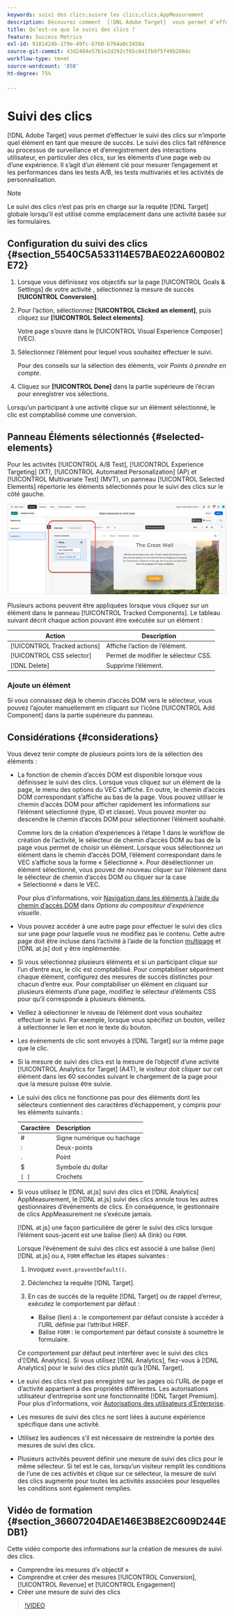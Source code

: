 ```yaml
---
keywords: suivi des clics;suivre les clics;clics;AppMeasurement
description: Découvrez comment  [!DNL Adobe Target]  vous permet d’effectuer le suivi des clics sur n’importe quel élément en tant que mesure de succès.
title: Qu’est-ce que le suivi des clics ?
feature: Success Metrics
exl-id: 9181424b-179e-49fc-b760-b764a0c3458a
source-git-commit: 43d2484e57b1e2d292cf65c041fb9f5f49b2084c
workflow-type: tm+mt
source-wordcount: '858'
ht-degree: 75%

---
```


# Suivi des clics

[!DNL Adobe Target] vous permet d’effectuer le suivi des clics sur n’importe quel élément en tant que mesure de succès. Le suivi des clics fait référence au processus de surveillance et d’enregistrement des interactions utilisateur, en particulier des clics, sur les éléments d’une page web ou d’une expérience. Il s’agit d’un élément clé pour mesurer l’engagement et les performances dans les tests A/B, les tests multivariés et les activités de personnalisation.

>[!NOTE]
>
>Le suivi des clics n’est pas pris en charge sur la requête [!DNL Target] globale lorsqu’il est utilisé comme emplacement dans une activité basée sur les formulaires.

## Configuration du suivi des clics {#section_5540C5A533114E57BAE022A600B02E72}

1. Lorsque vous définissez vos objectifs sur la page [!UICONTROL Goals & Settings] de votre activité , sélectionnez la mesure de succès **[!UICONTROL Conversion]**.
1. Pour l’action, sélectionnez **[!UICONTROL Clicked an element]**, puis cliquez sur **[!UICONTROL Select elements]**.

   Votre page s’ouvre dans le [!UICONTROL Visual Experience Composer] (VEC).

1. Sélectionnez l’élément pour lequel vous souhaitez effectuer le suivi.

   Pour des conseils sur la sélection des éléments, voir *Points à prendre en compte*.

1. Cliquez sur **[!UICONTROL Done]** dans la partie supérieure de l’écran pour enregistrer vos sélections.

Lorsqu’un participant à une activité clique sur un élément sélectionné, le clic est comptabilisé comme une conversion.

## Panneau Éléments sélectionnés {#selected-elements}

Pour les activités [!UICONTROL A/B Test], [!UICONTROL Experience Targeting] (XT), [!UICONTROL Automated Personalization] (AP) et [!UICONTROL Multivariate Test] (MVT), un panneau [!UICONTROL Selected Elements] répertorie les éléments sélectionnés pour le suivi des clics sur le côté gauche.

![Panneau Éléments sélectionnés](/help/main/c-activities/r-success-metrics/assets/selected-elements.png)

Plusieurs actions peuvent être appliquées lorsque vous cliquez sur un élément dans le panneau [!UICONTROL Tracked Components]. Le tableau suivant décrit chaque action pouvant être exécutée sur un élément :

| Action | Description |
| --- | --- |
| [!UICONTROL Tracked actions] | Affiche l’action de l’élément. |
| [!UICONTROL CSS selector] | Permet de modifier le sélecteur CSS. |
| [!DNL Delete] | Supprime l’élément. |

### Ajoute un élément

Si vous connaissez déjà le chemin d’accès DOM vers le sélecteur, vous pouvez l’ajouter manuellement en cliquant sur l’icône [!UICONTROL Add Component] dans la partie supérieure du panneau.

## Considérations {#considerations}

Vous devez tenir compte de plusieurs points lors de la sélection des éléments :

* La fonction de chemin d’accès DOM est disponible lorsque vous définissez le suivi des clics. Lorsque vous cliquez sur un élément de la page, le menu des options du VEC s’affiche. En outre, le chemin d’accès DOM correspondant s’affiche au bas de la page. Vous pouvez utiliser le chemin d’accès DOM pour afficher rapidement les informations sur l’élément sélectionné (type, ID et classe). Vous pouvez monter ou descendre le chemin d’accès DOM pour sélectionner l’élément souhaité.

  Comme lors de la création d’expériences à l’étape 1 dans le workflow de création de l’activité, le sélecteur de chemin d’accès DOM au bas de la page vous permet de choisir un élément. Lorsque vous sélectionnez un élément dans le chemin d’accès DOM, l’élément correspondant dans le VEC s’affiche sous la forme « Sélectionné ». Pour désélectionner un élément sélectionné, vous pouvez de nouveau cliquer sur l’élément dans le sélecteur de chemin d’accès DOM ou cliquer sur la case « Sélectionné » dans le VEC.

  Pour plus d’informations, voir [Navigation dans les éléments à l’aide du chemin d’accès DOM](/help/main/c-experiences/c-visual-experience-composer/viztarget-options.md#dom-path) dans *Options du compositeur d’expérience visuelle*.

* Vous pouvez accéder à une autre page pour effectuer le suivi des clics sur une page pour laquelle vous ne modifiez pas le contenu. Cette autre page doit être incluse dans l’activité à l’aide de la fonction [multipage](/help/main/c-experiences/c-visual-experience-composer/multipage-activity.md#concept_277E096063E14813AC5D8EDFA1D2ED48) et [!DNL at.js] doit y être implémentée.
* Si vous sélectionnez plusieurs éléments et si un participant clique sur l’un d’entre eux, le clic est comptabilisé. Pour comptabiliser séparément chaque élément, configurez des mesures de succès distinctes pour chacun d’entre eux. Pour comptabiliser un élément en cliquant sur plusieurs éléments d’une page, modifiez le sélecteur d’éléments CSS pour qu’il corresponde à plusieurs éléments.
* Veillez à sélectionner le niveau de l’élément dont vous souhaitez effectuer le suivi. Par exemple, lorsque vous spécifiez un bouton, veillez à sélectionner le lien et non le texte du bouton.
* Les événements de clic sont envoyés à [!DNL Target] sur la même page que le clic.
* Si la mesure de suivi des clics est la mesure de l’objectif d’une activité [!UICONTROL Analytics for Target] (A4T), le visiteur doit cliquer sur cet élément dans les 60 secondes suivant le chargement de la page pour que la mesure puisse être suivie.
* Le suivi des clics ne fonctionne pas pour des éléments dont les sélecteurs contiennent des caractères d’échappement, y compris pour les éléments suivants :

  | Caractère | Description |
  |---|---|
  | # | Signe numérique ou hachage |
  | : | Deux-points |
  | . | Point |
  | $ | Symbole du dollar |
  | `[ ]` | Crochets |

* Si vous utilisez le [!DNL at.js] suivi des clics et [!DNL Analytics] AppMeasurement, le [!DNL at.js] suivi des clics annule tous les autres gestionnaires d’événements de clics. En conséquence, le gestionnaire de clics AppMeasurement ne s’exécute jamais.

  [!DNL at.js] une façon particulière de gérer le suivi des clics lorsque l’élément sous-jacent est une balise (lien) `A`A (link) ou `FORM`.

  Lorsque l’événement de suivi des clics est associé à une balise (lien) [!DNL at.js] ou `A`, `FORM` effectue les étapes suivantes :

   1. Invoquez `event.preventDefault()`.

   1. Déclenchez la requête [!DNL Target].

   1. En cas de succès de la requête [!DNL Target] ou de rappel d’erreur, exécutez le comportement par défaut :

      * Balise (lien) `A` : le comportement par défaut consiste à accéder à l’URL définie par l’attribut HREF.
      * Balise `FORM` : le comportement par défaut consiste à soumettre le formulaire.

  Ce comportement par défaut peut interférer avec le suivi des clics d’[!DNL Analytics]. Si vous utilisez [!DNL Analytics], fiez-vous à [!DNL Analytics] pour le suivi des clics plutôt qu’à [!DNL Target].

* Le suivi des clics n’est pas enregistré sur les pages où l’URL de page et d’activité appartient à des propriétés différentes. Les autorisations utilisateur d’entreprise sont une fonctionnalité [!DNL Target Premium]. Pour plus d’informations, voir [Autorisations des utilisateurs d’Enterprise](/help/main/administrating-target/c-user-management/property-channel/property-channel.md).

* Les mesures de suivi des clics ne sont liées à aucune expérience spécifique dans une activité.

* Utilisez les audiences s’il est nécessaire de restreindre la portée des mesures de suivi des clics.

* Plusieurs activités peuvent définir une mesure de suivi des clics pour le même sélecteur. Si tel est le cas, lorsqu’un visiteur remplit les conditions de l’une de ces activités et clique sur ce sélecteur, la mesure de suivi des clics augmente pour toutes les activités associées pour lesquelles les conditions sont également remplies.

## Vidéo de formation {#section_36607204DAE146E3B8E2C609D244EDB1}

Cette vidéo comporte des informations sur la création de mesures de suivi des clics.

* Comprendre les mesures d’« objectif »
* Comprendre et créer des mesures [!UICONTROL Conversion], [!UICONTROL Revenue] et [!UICONTROL Engagement]
* Créer une mesure de suivi des clics

>[!VIDEO](https://video.tv.adobe.com/v/17380)
